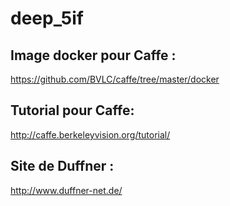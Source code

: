 # deep_5if

## Image docker pour Caffe :
https://github.com/BVLC/caffe/tree/master/docker

## Tutorial pour Caffe:
http://caffe.berkeleyvision.org/tutorial/

## Site de Duffner :
http://www.duffner-net.de/
